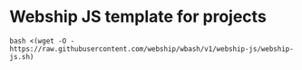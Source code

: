 # Webship JS template for projects

```
bash <(wget -O - https://raw.githubusercontent.com/webship/wbash/v1/webship-js/webship-js.sh)
```